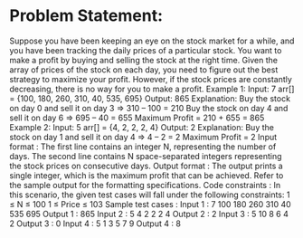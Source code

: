 # Problem Statement:
Suppose you have been keeping an eye on the stock market for a while, and you have been tracking the daily prices of a particular stock. You want to make a profit by buying and selling the stock at the right time.
Given the array of prices of the stock on each day, you need to figure out the best strategy to maximize your profit.
However, if the stock prices are constantly decreasing, there is no way for you to make a profit.
Example 1: Input: 7
arr[] = {100, 180, 260, 310, 40, 535, 695}
Output: 865
Explanation:
Buy the stock on day 0 and sell it on day 3 => 310 – 100 = 210
Buy the stock on day 4 and sell it on day 6 => 695 – 40 = 655
Maximum Profit = 210 + 655 = 865
Example 2: Input: 5
arr[] = {4, 2, 2, 2, 4}
Output: 2
Explanation: Buy the stock on day 1 and sell it on day 4 => 4 – 2 = 2
Maximum Profit = 2 
Input format :
The first line contains an integer N, representing the number of days.
The second line contains N space-separated integers representing the stock prices on consecutive days.
Output format :
The output prints a single integer, which is the maximum profit that can be achieved.
Refer to the sample output for the formatting specifications.
Code constraints :
In this scenario, the given test cases will fall under the following constraints:
1 ≤ N ≤ 100
1 ≤ Price ≤ 103
Sample test cases :
Input 1 : 7
100 180 260 310 40 535 695
Output 1 : 865
Input 2 : 5
4 2 2 2 4
Output 2 : 2
Input 3 : 5
10 8 6 4 2
Output 3 :
0
Input 4 :
5
1 3 5 7 9
Output 4 :
8
